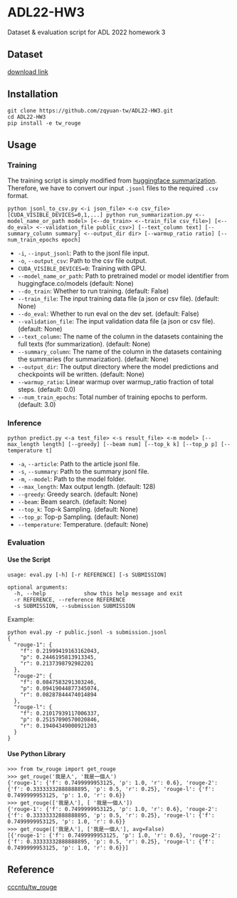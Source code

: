 # ADL22-HW3
Dataset & evaluation script for ADL 2022 homework 3

## Dataset
[download link](https://drive.google.com/file/d/186ejZVADY16RBfVjzcMcz9bal9L3inXC/view?usp=sharing)

## Installation
```
git clone https://github.com/zqyuan-tw/ADL22-HW3.git
cd ADL22-HW3
pip install -e tw_rouge
```


## Usage
### Training
The training script is simply modified from [huggingface summarization](https://github.com/huggingface/transformers/blob/main/examples/pytorch/summarization/run_summarization.py). Therefore, we have to convert our input `.jsonl` files to the required `.csv` format. 
```
python jsonl_to_csv.py <-i json_file> <-o csv_file>
[CUDA_VISIBLE_DEVICES=0,1,...] python run_summarization.py <--model_name_or_path model> [<--do_train> <--train_file csv_file>] [<--do_eval> <--validation_file public_csv>] [--text_column text] [--summary_column summary] <--output_dir dir> [--warmup_ratio ratio] [--num_train_epochs epoch]
```
- `-i`, `--input_jsonl`: Path to the jsonl file input.
- `-o`, `--output_csv`: Path to the csv file output.
- `CUDA_VISIBLE_DEVICES=0`: Training with GPU.
- `--model_name_or_path`: Path to pretrained model or model identifier from huggingface.co/models (default: None)
- `--do_train`: Whether to run training. (default: False)
- `--train_file`: The input training data file (a json or csv file). (default: None)
- `--do_eval`: Whether to run eval on the dev set. (default: False)
- `--validation_file`: The input validation data file (a json or csv file). (default: None)
- `--text_column`: The name of the column in the datasets containing the full texts (for summarization). (default: None)
- `--summary_column`: The name of the column in the datasets containing the summaries (for summarization). (default: None)
- `--output_dir`: The output directory where the model predictions and checkpoints will be written. (default: None)
- `--warmup_ratio`: Linear warmup over warmup_ratio fraction of total steps. (default: 0.0)
- `--num_train_epochs`: Total number of training epochs to perform. (default: 3.0)

### Inference
```
python predict.py <-a test_file> <-s result_file> <-m model> [--max_length length] [--greedy] [--beam num] [--top_k k] [--top_p p] [--temperature t]
```
- `-a`, `--article`: Path to the article jsonl file. 
- `-s`, `--summary`: Path to the summary jsonl file.
- `-m`, `--model`: Path to the model folder.
- `--max_length`: Max output length. (default: 128)
- `--greedy`: Greedy search. (default: None)
- `--beam`: Beam search. (default: None)
- `--top_k`: Top-k Sampling. (default: None)
- `--top_p`: Top-p Sampling. (default: None)
- `--temperature`: Temperature. (default: None)

### Evaluation
#### Use the Script
```
usage: eval.py [-h] [-r REFERENCE] [-s SUBMISSION]

optional arguments:
  -h, --help            show this help message and exit
  -r REFERENCE, --reference REFERENCE
  -s SUBMISSION, --submission SUBMISSION
```

Example:
```
python eval.py -r public.jsonl -s submission.jsonl
{
  "rouge-1": {
    "f": 0.21999419163162043,
    "p": 0.2446195813913345,
    "r": 0.2137398792982201
  },
  "rouge-2": {
    "f": 0.0847583291303246,
    "p": 0.09419044877345074,
    "r": 0.08287844474014894
  },
  "rouge-l": {
    "f": 0.21017939117006337,
    "p": 0.25157090570020846,
    "r": 0.19404349000921203
  }
}
```


#### Use Python Library
```
>>> from tw_rouge import get_rouge
>>> get_rouge('我是人', '我是一個人')
{'rouge-1': {'f': 0.7499999953125, 'p': 1.0, 'r': 0.6}, 'rouge-2': {'f': 0.33333332888888895, 'p': 0.5, 'r': 0.25}, 'rouge-l': {'f': 0.7499999953125, 'p': 1.0, 'r': 0.6}}
>>> get_rouge(['我是人'], [ '我是一個人'])
{'rouge-1': {'f': 0.7499999953125, 'p': 1.0, 'r': 0.6}, 'rouge-2': {'f': 0.33333332888888895, 'p': 0.5, 'r': 0.25}, 'rouge-l': {'f': 0.7499999953125, 'p': 1.0, 'r': 0.6}}
>>> get_rouge(['我是人'], ['我是一個人'], avg=False)
[{'rouge-1': {'f': 0.7499999953125, 'p': 1.0, 'r': 0.6}, 'rouge-2': {'f': 0.33333332888888895, 'p': 0.5, 'r': 0.25}, 'rouge-l': {'f': 0.7499999953125, 'p': 1.0, 'r': 0.6}}]
```


## Reference
[cccntu/tw_rouge](https://github.com/cccntu/tw_rouge)
